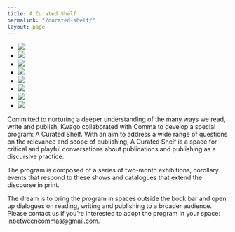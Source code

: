 ```yaml
---
title: A Curated Shelf
permalink: "/curated-shelf/"
layout: page
---
```


<div class="glide">
<div class="glide__track" data-glide-el="track">
<ul class="glide__slides">
<li class="glide__slide"><img src="../assets/media/curated-shelf-0.jpg" /></li>
<li class="glide__slide"><img src="../assets/media/curated-shelf-1.jpg" /></li>
<li class="glide__slide"><img src="../assets/media/curated-shelf-2.jpg" /></li>
<li class="glide__slide"><img src="../assets/media/curated-shelf-3.jpg" /></li>
<li class="glide__slide"><img src="../assets/media/curated-shelf-4.jpg" /></li>
<li class="glide__slide"><img src="../assets/media/curated-shelf-5.jpg" /></li>
<li class="glide__slide"><img src="../assets/media/curated-shelf-6.jpg" /></li>
<li class="glide__slide"><img src="../assets/media/curated-shelf-8.jpg" /></li>
</ul>
</div>
</div>

Committed to nurturing a deeper understanding of the many ways we read, write and publish, Kwago collaborated with Comma to develop a special program: A Curated Shelf. With an aim to address a wide range of questions on the relevance and scope of publishing, A Curated Shelf is a space for critical and playful conversations about publications and publishing as a discursive practice.

The program is composed of a series of two-month exhibitions, corollary events that respond to these shows and catalogues that extend the discourse in print.

The dream is to bring the program in spaces outside the book bar and open up dialogues on reading, writing and publishing to a broader audience. Please contact us if you’re interested to adopt the program in your space: <a href="mailto:inbetweencommas@gmail.com">inbetweencommas@gmail.com.</a>

<script src="../js/glide.min.js"></script>

<script>
new Glide('.glide', {
autoplay: 1500
}).mount();
</script>
